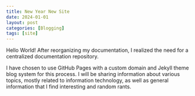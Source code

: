 ```yaml
---
title: New Year New Site
date: 2024-01-01
layout: post
categories: [Blogging]
tags: [site]
---
```

Hello World! After reorganizing my documentation, I realized the need for a centralized documentation repository.

I have chosen to use GitHub Pages with a custom domain and Jekyll theme blog system for this process. I will be
sharing information about various topics, mostly related to information technology, as well as general information
that I find interesting and random rants.
